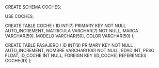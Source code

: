 CREATE SCHEMA COCHES; 

USE COCHES;

CREATE TABLE COCHE ( 
	ID INT(7) PRIMARY KEY NOT NULL AUTO_INCREMENT, 
	MATRICULA VARCHAR(7) NOT NULL, 
	MARCA VARCHAR(50), 
	MODELO VARCHAR(50),
	COLOR VARCHAR(50)
);

CREATE TABLE PASAJERO ( 
	ID INT(9) PRIMARY KEY NOT NULL AUTO_INCREMENT, 
	NOMBRE VARCHAR(100) NOT NULL, 
	EDAD INT, 
	PESO FLOAT, 
	ID_COCHE INT NULL,
	FOREIGN KEY (ID_COCHE) REFERENCES COCHE(ID)
);